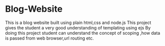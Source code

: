 # Blog-Website
This is a blog website built using plain html,css and node.js
This project gives the student a very good understanding of templating using ejs
By doing this project student can understand the concept of scoping ,how data is passed from web browser,url routing etc.
